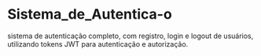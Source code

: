 # Sistema_de_Autentica-o
sistema de autenticação completo, com registro, login e logout de usuários, utilizando tokens JWT para autenticação e autorização.
